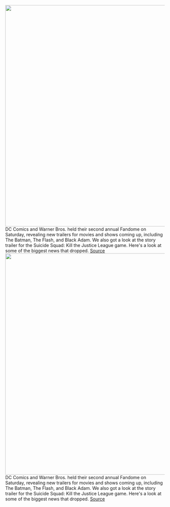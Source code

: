<img src='https://cdn.vox-cdn.com/thumbor/AB_GcpjGCmAzBXuO0SnA288ub5w=/0x0:1870x992/1200x800/filters:focal(786x347:1084x645)/cdn.vox-cdn.com/uploads/chorus_image/image/70005059/black_adam.0.png' width='700px' /><br/>
DC Comics and Warner Bros. held their second annual Fandome on Saturday, revealing new trailers for movies and shows coming up, including The Batman, The Flash, and Black Adam. We also got a look at the story trailer for the Suicide Squad: Kill the Justice League game. Here's a look at some of the biggest news that dropped.
<a href='https://www.theverge.com/2021/10/16/22729057/biggest-announcements-dc-fandome-batman-black-adam-hbo-warner'> Source <a/><img src='https://cdn.vox-cdn.com/thumbor/AB_GcpjGCmAzBXuO0SnA288ub5w=/0x0:1870x992/1200x800/filters:focal(786x347:1084x645)/cdn.vox-cdn.com/uploads/chorus_image/image/70005059/black_adam.0.png' width='700px' /><br/>
DC Comics and Warner Bros. held their second annual Fandome on Saturday, revealing new trailers for movies and shows coming up, including The Batman, The Flash, and Black Adam. We also got a look at the story trailer for the Suicide Squad: Kill the Justice League game. Here's a look at some of the biggest news that dropped.
<a href='https://www.theverge.com/2021/10/16/22729057/biggest-announcements-dc-fandome-batman-black-adam-hbo-warner'> Source <a/>